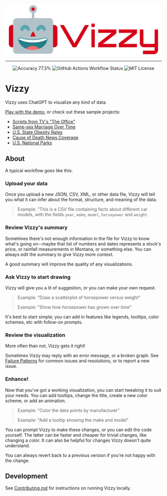 <div align="center">
    <img style="max-height: 300px" src="/app/src/assets/logo-with-text-red.png" alt="Vizzy smiling robot logo">
    <br>
    <hr>
    <img alt="Accuracy 77.3%" src="https://img.shields.io/badge/Accuracy-77.3%25-%23facc15">
    <img alt="GitHub Actions Workflow Status" src="https://img.shields.io/github/actions/workflow/status/rbren/vizzy/go-test.yml">
    <img alt="MIT License" src="https://img.shields.io/badge/License-MIT-%23554794">
</div>

# Vizzy
Vizzy uses ChatGPT to visualize any kind of data.

[Play with the demo](https://vizzy.rbren.io), or check out these sample projects:
* [Scripts from TV's "The Office"](https://vizzy.rbren.io/projects/393d0b17-bf2f-4476-81bd-82133e15d169)
* [Same-sex Marriage Over Time](https://vizzy.rbren.io/projects/0280e3b8-113d-43c0-a794-d022719a2833)
* [U.S. State Obesity Rates](https://vizzy.rbren.io/projects/b68f563c-90ee-40fb-b501-d4758764a331)
* [Cause of Death News Coverage](https://vizzy.rbren.io/projects/f7dafd12-6f00-4a8c-8c4c-7a4f51dc34f2)
* [U.S. National Parks](https://vizzy.rbren.io/projects/e09dcbe7-cf8b-4049-a642-e1935c80318c)

## About
A typical workflow goes like this:

### Upload your data
Once you upload a new JSON, CSV, XML, or other data file, Vizzy will tell you what it can infer about the format, structure, and meaning of the data.

> Example: "This is a CSV file containing facts about different car models, with the fields `year`, `make`, `model`, `horsepower` and `weight`

### Review Vizzy's summary
Sometimes there's not enough information in the file for Vizzy to know what's going on--maybe that list
of numbers and dates represents a stock's price, or rainfall measurements in Montana, or something else. You can always
edit the summary to give Vizzy more context.

A good summary will improve the quality of any visualizations.

### Ask Vizzy to start drawing
Vizzy will give you a lit of suggestion, or you can make your own request.

> Example: "Draw a scatterplot of horsepower versus weight"
>
> Example: "Show how horsepower has grown over time"

It's best to start simple;
you can add in features like legends, tooltips, color schemes, etc with follow-on prompts.

### Review the visualization
More often than not, Vizzy gets it right!

Sometimes Vizzy may reply with an error message, or a broken graph.
See [Failure Patterns](FailurePatterns.md) for common issues and resolutions, or to report a new issue.

### Enhance!
Now that you've got a working visualization, you can start tweaking it to suit your needs. You can
add tooltips, change the title, create a new color scheme, or add an animation.

> Example: "Color the data points by manufacturer"
> 
> Example: "Add a tooltip showing the make and model"

You can prompt Vizzy to make these changes, or you can edit the code yourself. The latter can
be faster and cheaper for trivial changes, like changing a color. It can also be helpful for
changes Vizzy doesn't quite understand.

You can always revert back to a previous version if you're not happy with the change.

## Development
See [Contributing.md](Contributing.md) for instructions on running Vizzy locally.
